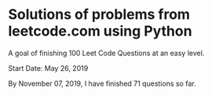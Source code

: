 # Solutions of problems from leetcode.com using Python

A goal of finishing 100 Leet Code Questions at an easy level.

Start Date: May 26, 2019

By November 07, 2019, I have finished 71 questions so far.


